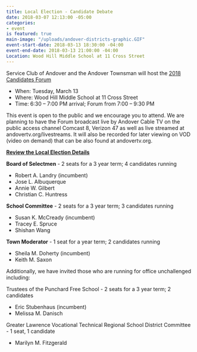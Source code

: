 ```yaml
---
title: Local Election - Candidate Debate
date: 2018-03-07 12:13:00 -05:00
categories:
- event
is featured: true
main-image: "/uploads/andover-districts-graphic.GIF"
event-start-date: 2018-03-13 18:30:00 -04:00
event-end-date: 2018-03-13 21:00:00 -04:00
Location: Wood Hill Middle School at 11 Cross Street
---
```


Service Club of Andover and the Andover Townsman will host the [2018 Candidates Forum](http://bit.ly/2trRAt4)
* When: Tuesday, March 13
* Where: Wood Hill Middle School at 11 Cross Street
* Time: 6:30 – 7:00 PM arrival; Forum from 7:00 – 9:30 PM

This event is open to the public and we encourage you to attend.  We are planning to have the Forum broadcast live by Andover Cable TV on the public access channel Comcast 8, Verizon 47 as well as live streamed at andovertv.org/livestreams.  It will also be recorded for later viewing on VOD (video on demand) that can be also found at andovertv.org. 

[**Review the Local Election Details**](http://bit.ly/2Fejmiw)

**Board of Selectmen** - 2 seats for a 3 year term; 4 candidates running 
* Robert A. Landry (incumbent) 
* Jose L. Albuquerque
* Annie W. Gilbert
* Christian C. Huntress

**School Committee** - 2 seats for a 3 year term; 
3 candidates running 
* Susan K. McCready (incumbent)
* Tracey E. Spruce
* Shishan Wang

**Town Moderator** - 1 seat for a year term; 
2 candidates running  
* Sheila M. Doherty (incumbent)
* Keith M. Saxon

Additionally, we have invited those who are running for office unchallenged including: 

Trustees of the Punchard Free School - 2 seats for a 3 year term; 2 candidates
* Eric Stubenhaus (incumbent)
* Melissa M. Danisch

Greater Lawrence Vocational Technical Regional School District Committee - 1 seat, 1 candidate
* Marilyn M. Fitzgerald